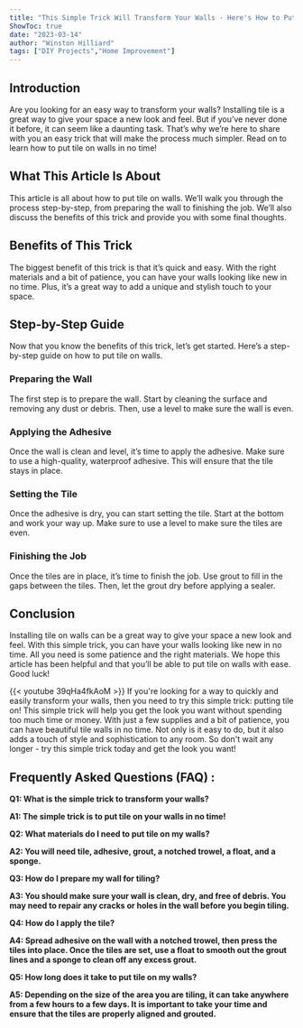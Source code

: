```yaml
---
title: "This Simple Trick Will Transform Your Walls - Here's How to Put Tile On in No Time!"
ShowToc: true 
date: "2023-03-14"
author: "Winston Hilliard" 
tags: ["DIY Projects","Home Improvement"]
---
```

## Introduction

Are you looking for an easy way to transform your walls? Installing tile is a great way to give your space a new look and feel. But if you’ve never done it before, it can seem like a daunting task. That’s why we’re here to share with you an easy trick that will make the process much simpler. Read on to learn how to put tile on walls in no time!

## What This Article Is About

This article is all about how to put tile on walls. We’ll walk you through the process step-by-step, from preparing the wall to finishing the job. We’ll also discuss the benefits of this trick and provide you with some final thoughts.

## Benefits of This Trick

The biggest benefit of this trick is that it’s quick and easy. With the right materials and a bit of patience, you can have your walls looking like new in no time. Plus, it’s a great way to add a unique and stylish touch to your space.

## Step-by-Step Guide

Now that you know the benefits of this trick, let’s get started. Here’s a step-by-step guide on how to put tile on walls.

### Preparing the Wall

The first step is to prepare the wall. Start by cleaning the surface and removing any dust or debris. Then, use a level to make sure the wall is even.

### Applying the Adhesive

Once the wall is clean and level, it’s time to apply the adhesive. Make sure to use a high-quality, waterproof adhesive. This will ensure that the tile stays in place.

### Setting the Tile

Once the adhesive is dry, you can start setting the tile. Start at the bottom and work your way up. Make sure to use a level to make sure the tiles are even.

### Finishing the Job

Once the tiles are in place, it’s time to finish the job. Use grout to fill in the gaps between the tiles. Then, let the grout dry before applying a sealer.

## Conclusion

Installing tile on walls can be a great way to give your space a new look and feel. With this simple trick, you can have your walls looking like new in no time. All you need is some patience and the right materials. We hope this article has been helpful and that you’ll be able to put tile on walls with ease. Good luck!

{{< youtube 39qHa4fkAoM >}} 
If you're looking for a way to quickly and easily transform your walls, then you need to try this simple trick: putting tile on! This simple trick will help you get the look you want without spending too much time or money. With just a few supplies and a bit of patience, you can have beautiful tile walls in no time. Not only is it easy to do, but it also adds a touch of style and sophistication to any room. So don't wait any longer - try this simple trick today and get the look you want!

## Frequently Asked Questions (FAQ) :
**Q1: What is the simple trick to transform your walls?**

**A1: The simple trick is to put tile on your walls in no time!**

**Q2: What materials do I need to put tile on my walls?**

**A2: You will need tile, adhesive, grout, a notched trowel, a float, and a sponge.**

**Q3: How do I prepare my wall for tiling?**

**A3: You should make sure your wall is clean, dry, and free of debris. You may need to repair any cracks or holes in the wall before you begin tiling.**

**Q4: How do I apply the tile?**

**A4: Spread adhesive on the wall with a notched trowel, then press the tiles into place. Once the tiles are set, use a float to smooth out the grout lines and a sponge to clean off any excess grout.**

**Q5: How long does it take to put tile on my walls?**

**A5: Depending on the size of the area you are tiling, it can take anywhere from a few hours to a few days. It is important to take your time and ensure that the tiles are properly aligned and grouted.**





